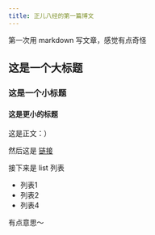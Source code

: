 ```yaml
---
title: 正儿八经的第一篇博文
---
```


第一次用 markdown 写文章，感觉有点奇怪

## 这是一个大标题

### 这是一个小标题

#### 这是更小的标题
这是正文：）

然后这是 [链接](https://example.com)

接下来是 list 列表
-   列表1
-   列表2
-   列表4

有点意思～
